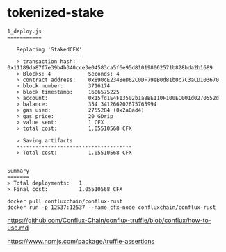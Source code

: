 # tokenized-stake

```
1_deploy.js
===========

   Replacing 'StakedCFX'
   ---------------------
   > transaction hash:    0x11189da87f7e39b4b340cce3e04583ca5f6e95d810198062571b828bda2b1689
   > Blocks: 4            Seconds: 4
   > contract address:    0x890cE2348eD62C0DF79eB0d81b0c7C3aCD103670
   > block number:        3716174
   > block timestamp:     1606575225
   > account:             0x15fd1E4F13502b1a8BE110F100EC001d0270552d
   > balance:             354.341266202675765994
   > gas used:            2755284 (0x2a0ad4)
   > gas price:           20 GDrip
   > value sent:          1 CFX
   > total cost:          1.05510568 CFX

   > Saving artifacts
   -------------------------------------
   > Total cost:          1.05510568 CFX


Summary
=======
> Total deployments:   1
> Final cost:          1.05510568 CFX

```

```
docker pull confluxchain/conflux-rust
docker run -p 12537:12537 --name cfx-node confluxchain/conflux-rust
```
https://github.com/Conflux-Chain/conflux-truffle/blob/conflux/how-to-use.md

https://www.npmjs.com/package/truffle-assertions
